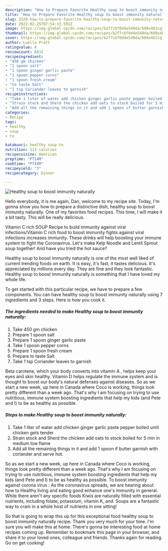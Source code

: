 ```yaml
---
description: "How to Prepare Favorite Healthy soup to boost immunity naturally"
title: "How to Prepare Favorite Healthy soup to boost immunity naturally"
slug: 2528-how-to-prepare-favorite-healthy-soup-to-boost-immunity-naturally
date: 2022-02-25T07:54:13.591Z
image: https://img-global.cpcdn.com/recipes/b2f7c6f0d4e549da/680x482cq70/healthy-soup-to-boost-immunity-naturally-recipe-main-photo.jpg
thumbnail: https://img-global.cpcdn.com/recipes/b2f7c6f0d4e549da/680x482cq70/healthy-soup-to-boost-immunity-naturally-recipe-main-photo.jpg
cover: https://img-global.cpcdn.com/recipes/b2f7c6f0d4e549da/680x482cq70/healthy-soup-to-boost-immunity-naturally-recipe-main-photo.jpg
author: Luella Pratt
ratingvalue: 4
reviewcount: 6832
recipeingredient:
- "450 gm chicken"
- "1 spoon salt"
- "1 spoon ginger garlic paste"
- "1 spoon pepper corns"
- "1 spoon fresh cream"
- "to taste Salt"
- "1 tsp Coriander leaves to garnish"
recipeinstructions:
- "Take 1 liter of water add chicken ginger garlic paste pepper boiled until chicken gets tender"
- "Strain stock and Sherd the chicken add oats to stock boiled for 5 min in medium low flame"
- "Add all the remaining things in it and add 1 spoon if butter garnish with coriander and serve hot."
categories:
- Recipe
tags:
- healthy
- soup
- to

katakunci: healthy soup to 
nutrition: 113 calories
recipecuisine: American
preptime: "PT14M"
cooktime: "PT44M"
recipeyield: "3"
recipecategory: Dinner

---
```



![Healthy soup to boost immunity naturally](https://img-global.cpcdn.com/recipes/b2f7c6f0d4e549da/680x482cq70/healthy-soup-to-boost-immunity-naturally-recipe-main-photo.jpg)

Hello everybody, it is me again, Dan, welcome to my recipe site. Today, I'm gonna show you how to prepare a distinctive dish, healthy soup to boost immunity naturally. One of my favorites food recipes. This time, I will make it a bit tasty. This will be really delicious.

Vitamin C rich SOUP Recipe to build immunity against viral infections/Vitamin C rich food to boost immunity fights against viral infections increases immunity. These drinks will help boosting your immune system to fight the Coronavirus. Let's make Kelp Noodle and Lentil Sprout soup together! And have you tried the hot sauce?

Healthy soup to boost immunity naturally is one of the most well liked of current trending foods on earth. It is easy, it's fast, it tastes delicious. It's appreciated by millions every day. They are fine and they look fantastic. Healthy soup to boost immunity naturally is something that I have loved my whole life.


To get started with this particular recipe, we have to prepare a few components. You can have healthy soup to boost immunity naturally using 7 ingredients and 3 steps. Here is how you cook it.

<!--inarticleads1-->

##### The ingredients needed to make Healthy soup to boost immunity naturally:

1. Take 450 gm chicken
1. Prepare 1 spoon salt
1. Prepare 1 spoon ginger garlic paste
1. Take 1 spoon pepper corns
1. Prepare 1 spoon fresh cream
1. Prepare to taste Salt
1. Take 1 tsp Coriander leaves to garnish


Beta carotene, which your body converts into vitamin A , helps keep your eyes and skin healthy. Vitamin D helps regulate the immune system and is thought to boost our body's natural defenses against diseases. So as we start a new week, up here in Canada where Coco is working, things look pretty different than a week ago. That's why I am focusing on trying to use nutritious, immune system boosting ingredients that help my kids (and Pete and I) to be as healthy as possible. 

<!--inarticleads2-->

##### Steps to make Healthy soup to boost immunity naturally:

1. Take 1 liter of water add chicken ginger garlic paste pepper boiled until chicken gets tender
1. Strain stock and Sherd the chicken add oats to stock boiled for 5 min in medium low flame
1. Add all the remaining things in it and add 1 spoon if butter garnish with coriander and serve hot.


So as we start a new week, up here in Canada where Coco is working, things look pretty different than a week ago. That's why I am focusing on trying to use nutritious, immune system boosting ingredients that help my kids (and Pete and I) to be as healthy as possible. To boost immunity against corona virus : As the coronavirus spreads, we are hearing about how to Healthy living and eating good enhance one's immunity in general. While there aren't any specific foods Kiwis are naturally filled with essential nutrients, including folate, potassium, vitamin K, and. Soups are a fantastic way to cram in a whole host of nutrients in one sitting! 

So that is going to wrap this up for this exceptional food healthy soup to boost immunity naturally recipe. Thank you very much for your time. I'm sure you will make this at home. There's gonna be interesting food at home recipes coming up. Remember to bookmark this page in your browser, and share it to your loved ones, colleague and friends. Thanks again for reading. Go on get cooking!
